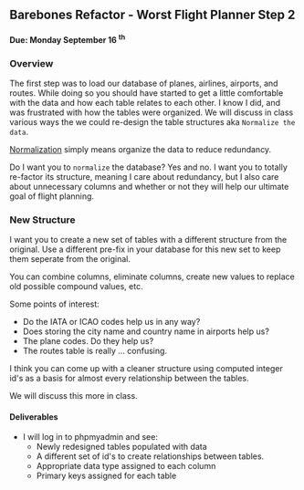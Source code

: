 ## Barebones Refactor - Worst Flight Planner Step 2
#### Due: Monday September 16 <sup>th</sup>

### Overview

The first step was to load our database of planes, airlines, airports, and routes. While doing so you should have started to get a little comfortable with the data and how each table relates to each other. I know I did, and was frustrated with how the tables were organized. We will discuss in class various ways the we could re-design the table structures aka `Normalize the data`. 

[Normalization](https://en.wikipedia.org/wiki/Database_normalization) simply means organize the data to reduce redundancy. 

Do I want you to `normalize` the database? Yes and no. I want you to totally re-factor its structure, meaning I care about redundancy, but I also care about unnecessary columns and whether or not they will help our ultimate goal of flight planning. 


### New Structure 

I want you to create a new set of tables with a different structure from the original. Use a different pre-fix in your database for this new set to keep them seperate from the original.

You can combine columns, eliminate columns, create new values to replace old possible compound values, etc.

Some points of interest:

- Do the IATA or ICAO codes help us in any way?
- Does storing the city name and country name in airports help us? 
- The plane codes. Do they help us?
- The routes table is really ... confusing.

I think you can come up with a cleaner structure using computed integer id's as a basis for almost every relationship between the tables. 

We will discuss this more in class.

#### Deliverables

- I will log in to phpmyadmin and see:
    - Newly redesigned tables populated with data
    - A different set of id's to create relationships between tables.
    - Appropriate data type assigned to each column
    - Primary keys assigned for each table


